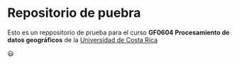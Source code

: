 # Repositorio de puebra

Esto es un reppositorio de prueba para el curso **GF0604 Procesamiento de datos geográficos** de la [Universidad de Costa Rica](https://www.ucr.ac.cr/)

:smiley:
